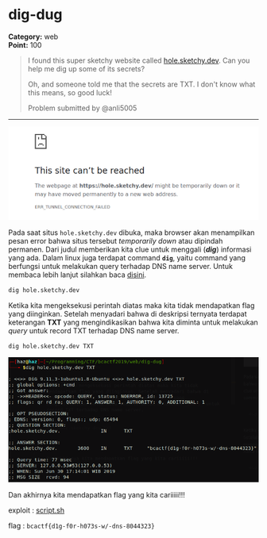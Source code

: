 # dig-dug
**Category:** web <br>
**Point:** 100

> I found this super sketchy website called [hole.sketchy.dev](hole.sketchy.dev). Can you help me dig up some of its secrets?
> 
> Oh, and someone told me that the secrets are TXT. I don't know what this means, so good luck!
> 
> Problem submitted by @anli5005

---

![](./ss01.png)

Pada saat situs `hole.sketchy.dev` dibuka, maka browser akan menampilkan pesan error bahwa situs tersebut _temporarily down_ atau dipindah permanen. Dari judul memberikan kita clue untuk menggali (**_dig_**) informasi yang ada. Dalam linux juga terdapat command **`dig`**, yaitu command yang berfungsi untuk melakukan query terhadap DNS name server. Untuk membaca lebih lanjut silahkan baca [disini](https://www.tecmint.com/10-linux-dig-domain-information-groper-commands-to-query-dns/).

```bash
dig hole.sketchy.dev
```

Ketika kita mengeksekusi perintah diatas maka kita tidak mendapatkan flag yang diinginkan. Setelah menyadari bahwa di deskripsi ternyata terdapat keterangan **TXT** yang mengindikasikan bahwa kita diminta untuk melakukan _query_ untuk record TXT terhadap DNS name server.

```bash
dig hole.sketchy.dev TXT
```

![](./ss02.png)

Dan akhirnya kita mendapatkan flag yang kita cariiiii!!!

exploit : [script.sh](./script.sh)

flag : `bcactf{d1g-f0r-h073s-w/-dns-8044323}`